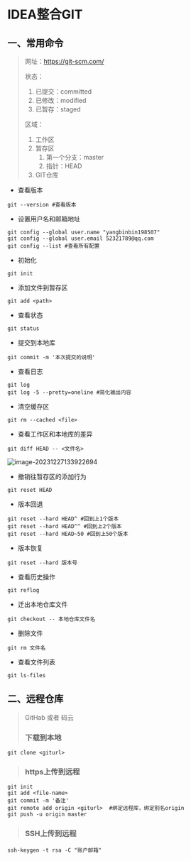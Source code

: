 # IDEA整合GIT

## 一、常用命令

> 网址：https://git-scm.com/
>
> 状态：
>
> 1. 已提交：committed
> 2. 已修改：modified
> 3. 已暂存：staged
>
> 区域：
>
> 1. 工作区
> 2. 暂存区
>    1. 第一个分支：master
>    2. 指针：HEAD
> 3. GIT仓库

* 查看版本

~~~
git --version #查看版本
~~~

* 设置用户名和邮箱地址

~~~
git config --global user.name "yangbinbin198507"
git config --global user.email 52321789@qq.com
git config --list #查看所有配置
~~~

* 初始化

~~~
git init
~~~

* 添加文件到暂存区

~~~
git add <path>
~~~

* 查看状态

~~~
git status
~~~

* 提交到本地库

~~~
git commit -m '本次提交的说明'
~~~

* 查看日志

~~~
git log
git log -5 --pretty=oneline #简化输出内容
~~~

* 清空缓存区

~~~
git rm --cached <file>
~~~

* 查看工作区和本地库的差异

~~~
git diff HEAD -- <文件名>
~~~

![image-20231227133922694](C:\Users\52321\AppData\Roaming\Typora\typora-user-images\image-20231227133922694.png)

* 撤销往暂存区的添加行为

~~~
git reset HEAD
~~~

* 版本回退

~~~
git reset --hard HEAD^ #回到上1个版本
git reset --hard HEAD^^ #回到上2个版本
git reset --hard HEAD~50 #回到上50个版本
~~~

* 版本恢复

~~~
git reset --hard 版本号
~~~

* 查看历史操作

~~~
git reflog
~~~

* 迁出本地仓库文件

~~~
git checkout -- 本地仓库文件名
~~~

* 删除文件

~~~
git rm 文件名
~~~

* 查看文件列表

~~~
git ls-files
~~~

## 二、远程仓库

> GitHab 或者 码云
>
> ### 下载到本地

~~~
git clone <giturl>
~~~

> ### https上传到远程

~~~
git init
git add <file-name>
git commit -m '备注'
git remote add origin <giturl>  #绑定远程库，绑定别名origin
git push -u origin master
~~~

> ### SSH上传到远程

~~~
ssh-keygen -t rsa -C "账户邮箱"
~~~















































